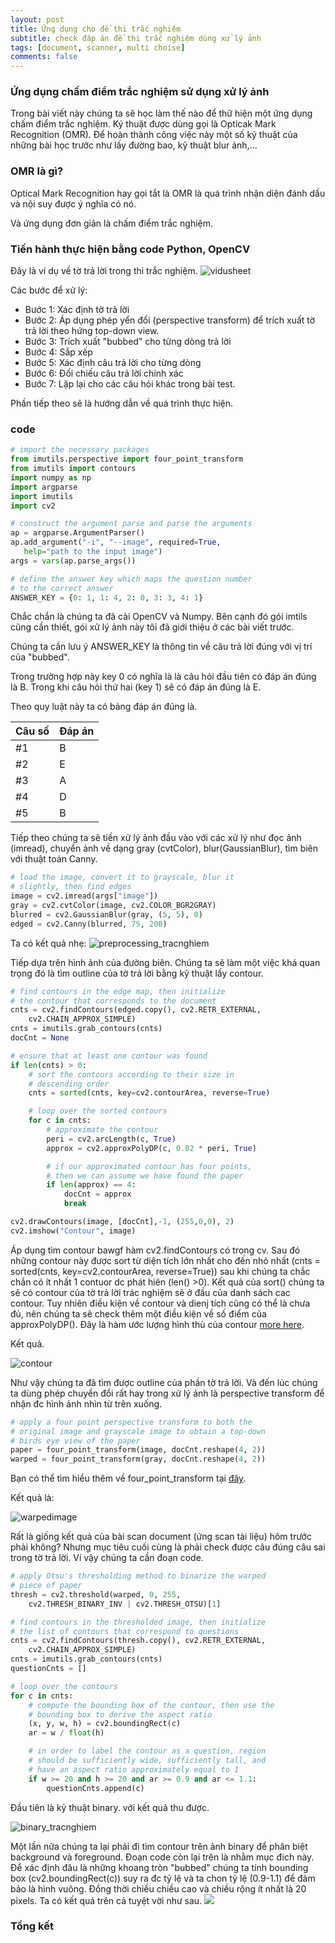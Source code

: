 ```yaml
---
layout: post
title: Ứng dụng cho đề thi trắc nghiệm
subtitle: check đáp án đề thi trắc nghiệm dùng xử lý ảnh
tags: [document, scanner, multi choise]
comments: false
---
```




### Ứng dụng chấm điểm trắc nghiệm sử dụng xử lý ảnh

Trong bài viết này chúng ta sẽ học làm thế nào để thữ hiện một ứng dụng chấm điểm trắc nghiệm. Ký thuật được dùng gọi là Opticak Mark Recognition (OMR). Để hoàn thành công việc này một số kỹ thuật của những bài học trước như lấy đường bao, kỹ thuật blur ảnh,...

### OMR là gì?

Optical Mark Recognition hay gọi tắt là OMR là quá trình nhận diện đánh dấu và nội suy được ý nghĩa có nó.

Và ứng dụng đơn giản là chấm điểm trắc nghiệm. 

### Tiến hành thực hiện bằng code Python, OpenCV

Đây là ví dụ về tờ trả lời trong thi trắc nghiệm. 
![vidusheet](https://raw.githubusercontent.com/quanap5/quanap5.github.io/master/img/intro_tracnghiem.JPG)

Các bước để xử lý:
- Bước 1: Xác định tờ trả lời
- Bước 2: Áp dụng phép yển đổi (perspective transform) để trích xuất tờ trả lời theo hứng top-down view.
- Bước 3: Trích xuất "bubbed" cho từng dòng trả lời
- Bước 4: Sắp xếp 
- Bước 5: Xác định câu trả lời cho từng dòng
- Bước 6: Đối chiếu câu trả lời chính xác
- Bước 7: Lặp lại cho các câu hỏi khác trong bài test.

Phần tiếp theo sẽ là hướng dẫn về quá trình thực hiện.
 ### code
 ```python
 # import the necessary packages
from imutils.perspective import four_point_transform
from imutils import contours
import numpy as np
import argparse
import imutils
import cv2

# construct the argument parse and parse the arguments
ap = argparse.ArgumentParser()
ap.add_argument("-i", "--image", required=True,
	help="path to the input image")
args = vars(ap.parse_args())

# define the answer key which maps the question number
# to the correct answer
ANSWER_KEY = {0: 1, 1: 4, 2: 0, 3: 3, 4: 1}
 ```
Chắc chắn là chúng ta đã cài OpenCV và Numpy. Bên cạnh đó gói imtils cũng cần thiết, gói xử lý ảnh này tôi đã giới thiệu ở các bài viết trước.

Chúng ta cần lưu ý ANSWER_KEY là thông tin về câu trả lời đúng với vị trí của "bubbed".

Trong trường hợp này key 0 có nghĩa là là câu hỏi đầu tiên có đáp án đúng là B. Trong khi câu hỏi thứ hai (key 1) sẽ có đáp án đúng là E.

Theo quy luật này ta có bảng đáp án đúng là.

|Câu số| Đáp án|
|------|-------|
|#1| B|
|#2| E|
|#3| A|
|#4| D|
|#5| B|

Tiếp theo chúng ta sẽ tiền xử lý ảnh đầu vào với các xử lý như đọc ảnh (imread), chuyển ảnh về dạng gray (cvtColor), blur(GaussianBlur), tìm biên với thuật toán Canny.

```python
# load the image, convert it to grayscale, blur it
# slightly, then find edges
image = cv2.imread(args["image"])
gray = cv2.cvtColor(image, cv2.COLOR_BGR2GRAY)
blurred = cv2.GaussianBlur(gray, (5, 5), 0)
edged = cv2.Canny(blurred, 75, 200)
```
Ta có kết quả nhẹ:
![preprocessing_tracnghiem](https://raw.githubusercontent.com/quanap5/quanap5.github.io/master/img/preprocessing_tracnghiem.JPG)

Tiếp dựa trên hình ảnh của đường biên. Chúng ta sẽ làm một việc khá quan trọng đó là tìm outline của tờ trả lời bằng kỹ thuật lấy contour.

```python
# find contours in the edge map, then initialize
# the contour that corresponds to the document
cnts = cv2.findContours(edged.copy(), cv2.RETR_EXTERNAL,
	cv2.CHAIN_APPROX_SIMPLE)
cnts = imutils.grab_contours(cnts)
docCnt = None

# ensure that at least one contour was found
if len(cnts) > 0:
	# sort the contours according to their size in
	# descending order
	cnts = sorted(cnts, key=cv2.contourArea, reverse=True)

	# loop over the sorted contours
	for c in cnts:
		# approximate the contour
		peri = cv2.arcLength(c, True)
		approx = cv2.approxPolyDP(c, 0.02 * peri, True)

		# if our approximated contour has four points,
		# then we can assume we have found the paper
		if len(approx) == 4:
			docCnt = approx
			break

cv2.drawContours(image, [docCnt],-1, (255,0,0), 2)
cv2.imshow("Contour", image)
```
 Áp dụng tìm contour bawgf hàm cv2.findContours có trong cv. Sau đó những contour này được sort từ diện tích lớn nhất cho đến nhỏ nhất (cnts = sorted(cnts, key=cv2.contourArea, reverse=True)) sau khi chúng ta chắc chắn có ít nhất 1 contuor dc phát hiên (len() >0). Kết quả của sort() chúng ta sẽ có contour của tờ trả lời trác nghiệm sẽ ở đầu của danh sách cac contour. Tuy nhiên điều kiện về contour và dienj tích cũng có thể là chưa đủ, nên chúng ta sẽ check thêm một điều kiện về số điểm của approxPolyDP(). Đây là hàm ước lượng hình thù của contour [more here](https://docs.opencv.org/2.4/modules/imgproc/doc/structural_analysis_and_shape_descriptors.html).

Kết quả.

![contour](https://raw.githubusercontent.com/quanap5/quanap5.github.io/master/img/bouding_tracnghiem.JPG)

Như vậy chúng ta đã tìm được outline của phần tờ trả lời. Và đến lúc chúng ta dùng phép chuyển đổi rất hay trong xử lý ảnh là perspective transform để nhận đc hình ảnh nhìn từ trên xuống.

```python
# apply a four point perspective transform to both the
# original image and grayscale image to obtain a top-down
# birds eye view of the paper
paper = four_point_transform(image, docCnt.reshape(4, 2))
warped = four_point_transform(gray, docCnt.reshape(4, 2))
```
Bạn có thể tìm hiểu thêm về four_point_transform tại [đây](https://quanap5.github.io). 

Kết quả là:

![warpedimage](https://raw.githubusercontent.com/quanap5/quanap5.github.io/master/img/warp_tracnghiem.JPG)

Rất là giống kết quả của bài scan document (ứng scan tài liệu) hôm trước phải không? Nhưng mục tiêu cuối cùng là phải check được câu đúng câu sai trong tờ trả lời. Ví vậy chúng ta cần đoạn code.

```python
# apply Otsu's thresholding method to binarize the warped
# piece of paper
thresh = cv2.threshold(warped, 0, 255,
	cv2.THRESH_BINARY_INV | cv2.THRESH_OTSU)[1]

# find contours in the thresholded image, then initialize
# the list of contours that correspond to questions
cnts = cv2.findContours(thresh.copy(), cv2.RETR_EXTERNAL,
	cv2.CHAIN_APPROX_SIMPLE)
cnts = imutils.grab_contours(cnts)
questionCnts = []

# loop over the contours
for c in cnts:
	# compute the bounding box of the contour, then use the
	# bounding box to derive the aspect ratio
	(x, y, w, h) = cv2.boundingRect(c)
	ar = w / float(h)

	# in order to label the contour as a question, region
	# should be sufficiently wide, sufficiently tall, and
	# have an aspect ratio approximately equal to 1
	if w >= 20 and h >= 20 and ar >= 0.9 and ar <= 1.1:
		questionCnts.append(c)

```

Đầu tiên là kỷ thuật binary. với kết quả thu được.

![binary_tracnghiem](https://raw.githubusercontent.com/quanap5/quanap5.github.io/master/img/binary_tracnghiem.JPG)

Một lần nữa chúng ta lại phải đi tìm contour trên ảnh binary để phân biệt background và foreground. Đoạn code còn lại trên là nhằm mục đich này. Để xác định đâu là những khoang tròn "bubbed" chúng ta tính bounding box (cv2.boundingRect(c)) suy ra đc tỷ lệ và ta chon tỷ lệ (0.9-1.1) để đảm bảo là hình vuông. Đồng thời chiều chiều cao và chiều rộng ít nhất là 20 pixels. Ta có kết quá trên cả tuyệt vời như sau.
![](https://raw.githubusercontent.com/quanap5/quanap5.github.io/master/img/dapan_tracnghiem.JPG)






### Tổng kết
